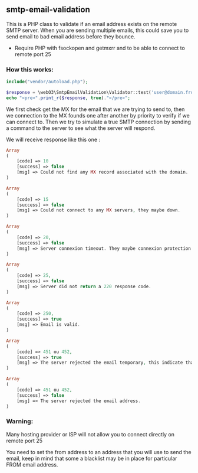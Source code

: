 smtp-email-validation
------------------

This is a PHP class to validate if an email address exists on the remote SMTP server. When you are sending multiple emails, this could save you to send
email to bad email address before they bounce.

* Require PHP with fsockopen and getmxrr and to be able to connect to remote port 25

### How this works:

```php
include("vendor/autoload.php");

$response = \webO3\SmtpEmailValidation\Validator::test('user@domain.from', 'user@domain.to');
echo "<pre>".print_r($response, true)."</pre>";
```

We first check get the MX for the email that we are trying to send to, then we connection to the MX founds one after another by priority to verify if we can connect to.
Then we try to simulate a true SMTP connection by sending a command to the server to see what the server will respond.

We will receive response like this one :


```php
Array
(
    [code] => 10
    [success] => false
    [msg] => Could not find any MX record associated with the domain.
)

Array
(
    [code] => 15
    [success] => false
    [msg] => Could not connect to any MX servers, they maybe down.
)

Array
(
    [code] => 20,
    [success] => false
    [msg] => Server connexion timeout. They maybe connexion protection in place.
)

Array
(
    [code] => 25,
    [success] => false
    [msg] => Server did not return a 220 response code.
)

Array
(
    [code] => 250,
    [success] => true
    [msg] => Email is valid.
)

Array
(
    [code] => 451 ou 452,
    [success] => true
    [msg] => The server rejected the email temporary, this indicate that greylisting is in use.
)

Array
(
    [code] => 451 ou 452,
    [success] => false
    [msg] => The server rejected the email address.
)
```

### Warning:

Many hosting provider or ISP will not allow you to connect directly on remote port 25

You need to set the from address to an address that you will use to send the email, keep in mind that some a blacklist may be in place for particular FROM email address.
